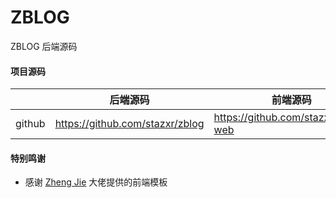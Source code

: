 # ZBLOG

ZBLOG 后端源码

#### 项目源码

|     |   后端源码  |   前端源码  |
|---  |--- | --- |
|  github   |  https://github.com/stazxr/zblog   |  https://github.com/stazxr/zblog-web   |

#### 特别鸣谢

- 感谢 [Zheng Jie](https://github.com/elunez/eladmin) 大佬提供的前端模板
